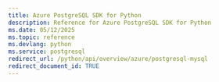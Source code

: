 ```yaml
---
title: Azure PostgreSQL SDK for Python
description: Reference for Azure PostgreSQL SDK for Python
ms.date: 05/12/2025
ms.topic: reference
ms.devlang: python
ms.service: postgresql
redirect_url: /python/api/overview/azure/postgresql-mysql
redirect_document_id: TRUE
---
```


